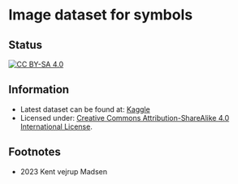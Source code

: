 # Image dataset for symbols
## Status
[![CC BY-SA 4.0][cc-by-sa-image]][cc-by-sa]


## Information
* Latest dataset can be found at: [Kaggle](https://www.kaggle.com/datasets/kentvejrupmadsen/letter-images-dataset)
* Licensed under: [Creative Commons Attribution-ShareAlike 4.0 International License][cc-by-sa].


## Footnotes
* 2023 Kent vejrup Madsen

[cc-by-sa]: http://creativecommons.org/licenses/by-sa/4.0/
[cc-by-sa-image]: https://licensebuttons.net/l/by-sa/4.0/88x31.png
[cc-by-sa-shield]: https://img.shields.io/badge/License-CC%20BY--SA%204.0-lightgrey.svg
